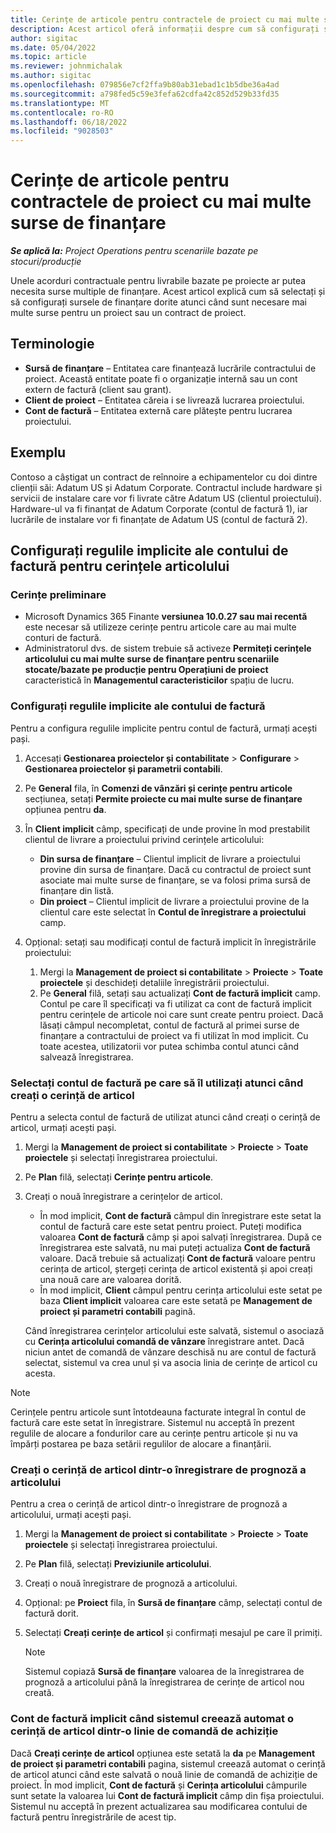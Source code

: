 ```yaml
---
title: Cerințe de articole pentru contractele de proiect cu mai multe surse de finanțare
description: Acest articol oferă informații despre cum să configurați și să utilizați cerințele pentru articole cu mai multe surse de finanțare.
author: sigitac
ms.date: 05/04/2022
ms.topic: article
ms.reviewer: johnmichalak
ms.author: sigitac
ms.openlocfilehash: 079856e7cf2ffa9b80ab31ebad1c1b5dbe36a4ad
ms.sourcegitcommit: a798fed5c59e3fefa62cdfa42c852d529b33fd35
ms.translationtype: MT
ms.contentlocale: ro-RO
ms.lasthandoff: 06/18/2022
ms.locfileid: "9028503"
---
```

# <a name="item-requirements-for-project-contracts-with-multiple-funding-sources"></a>Cerințe de articole pentru contractele de proiect cu mai multe surse de finanțare

_**Se aplică la:** Project Operations pentru scenariile bazate pe stocuri/producție_

Unele acorduri contractuale pentru livrabile bazate pe proiecte ar putea necesita surse multiple de finanțare. Acest articol explică cum să selectați și să configurați sursele de finanțare dorite atunci când sunt necesare mai multe surse pentru un proiect sau un contract de proiect.

## <a name="terminology"></a>Terminologie

- **Sursă de finanțare** – Entitatea care finanțează lucrările contractului de proiect. Această entitate poate fi o organizație internă sau un cont extern de factură (client sau grant).
- **Client de proiect** – Entitatea căreia i se livrează lucrarea proiectului.
- **Cont de factură** – Entitatea externă care plătește pentru lucrarea proiectului.

## <a name="example"></a>Exemplu

Contoso a câștigat un contract de reînnoire a echipamentelor cu doi dintre clienții săi: Adatum US și Adatum Corporate. Contractul include hardware și servicii de instalare care vor fi livrate către Adatum US (clientul proiectului). Hardware-ul va fi finanțat de Adatum Corporate (contul de factură 1), iar lucrările de instalare vor fi finanțate de Adatum US (contul de factură 2).

## <a name="set-up-invoice-account-defaulting-rules-for-item-requirements"></a>Configurați regulile implicite ale contului de factură pentru cerințele articolului

### <a name="prerequisites"></a>Cerințe preliminare

- Microsoft Dynamics 365 Finante **versiunea 10.0.27 sau mai recentă** este necesar să utilizeze cerințe pentru articole care au mai multe conturi de factură.
- Administratorul dvs. de sistem trebuie să activeze **Permiteți cerințele articolului cu mai multe surse de finanțare pentru scenariile stocate/bazate pe producție pentru Operațiuni de proiect** caracteristică în **Managementul caracteristicilor** spațiu de lucru.

### <a name="set-up-the-invoice-account-defaulting-rules"></a>Configurați regulile implicite ale contului de factură

Pentru a configura regulile implicite pentru contul de factură, urmați acești pași.

1. Accesați **Gestionarea proiectelor și contabilitate** \> **Configurare** \> **Gestionarea proiectelor și parametrii contabili**.
1. Pe **General** fila, în **Comenzi de vânzări și cerințe pentru articole** secțiunea, setați **Permite proiecte cu mai multe surse de finanțare** opțiunea pentru **da**.
1. În **Client implicit** câmp, specificați de unde provine în mod prestabilit clientul de livrare a proiectului privind cerințele articolului:

    - **Din sursa de finanțare** – Clientul implicit de livrare a proiectului provine din sursa de finanțare. Dacă cu contractul de proiect sunt asociate mai multe surse de finanțare, se va folosi prima sursă de finanțare din listă.
    - **Din proiect** – Clientul implicit de livrare a proiectului provine de la clientul care este selectat în **Contul de înregistrare a proiectului** camp.

1. Opțional: setați sau modificați contul de factură implicit în înregistrările proiectului:

    1. Mergi la **Management de proiect si contabilitate** \> **Proiecte** \> **Toate proiectele** și deschideți detaliile înregistrării proiectului.
    2. Pe **General** filă, setați sau actualizați **Cont de factură implicit** camp. Contul pe care îl specificați va fi utilizat ca cont de factură implicit pentru cerințele de articole noi care sunt create pentru proiect. Dacă lăsați câmpul necompletat, contul de factură al primei surse de finanțare a contractului de proiect va fi utilizat în mod implicit. Cu toate acestea, utilizatorii vor putea schimba contul atunci când salvează înregistrarea.

### <a name="select-the-invoice-account-to-use-when-you-create-an-item-requirement"></a>Selectați contul de factură pe care să îl utilizați atunci când creați o cerință de articol

Pentru a selecta contul de factură de utilizat atunci când creați o cerință de articol, urmați acești pași.

1. Mergi la **Management de proiect si contabilitate** \> **Proiecte** \> **Toate proiectele** și selectați înregistrarea proiectului.
1. Pe **Plan** filă, selectați **Cerințe pentru articole**.
1. Creați o nouă înregistrare a cerințelor de articol.

    - În mod implicit, **Cont de factură** câmpul din înregistrare este setat la contul de factură care este setat pentru proiect. Puteți modifica valoarea **Cont de factură** câmp și apoi salvați înregistrarea. După ce înregistrarea este salvată, nu mai puteți actualiza **Cont de factură** valoare. Dacă trebuie să actualizați **Cont de factură** valoare pentru cerința de articol, ștergeți cerința de articol existentă și apoi creați una nouă care are valoarea dorită.
    - În mod implicit, **Client** câmpul pentru cerința articolului este setat pe baza **Client implicit** valoarea care este setată pe **Management de proiect și parametri contabili** pagină.

    Când înregistrarea cerințelor articolului este salvată, sistemul o asociază cu **Cerința articolului comandă de vânzare** înregistrare antet. Dacă niciun antet de comandă de vânzare deschisă nu are contul de factură selectat, sistemul va crea unul și va asocia linia de cerințe de articol cu acesta.

> [!NOTE]
> Cerințele pentru articole sunt întotdeauna facturate integral în contul de factură care este setat în înregistrare. Sistemul nu acceptă în prezent regulile de alocare a fondurilor care au cerințe pentru articole și nu va împărți postarea pe baza setării regulilor de alocare a finanțării.

### <a name="create-an-item-requirement-from-an-item-forecast-record"></a>Creați o cerință de articol dintr-o înregistrare de prognoză a articolului

Pentru a crea o cerință de articol dintr-o înregistrare de prognoză a articolului, urmați acești pași.

1. Mergi la **Management de proiect si contabilitate** \> **Proiecte** \> **Toate proiectele** și selectați înregistrarea proiectului.
1. Pe **Plan** filă, selectați **Previziunile articolului**.
1. Creați o nouă înregistrare de prognoză a articolului.
1. Opțional: pe **Proiect** fila, în **Sursă de finanțare** câmp, selectați contul de factură dorit.
1. Selectați **Creați cerințe de articol** și confirmați mesajul pe care îl primiți.

    > [!NOTE]
    > Sistemul copiază **Sursă de finanțare** valoarea de la înregistrarea de prognoză a articolului până la înregistrarea de cerințe de articol nou creată.

### <a name="default-invoice-account-when-the-system-automatically-creates-an-item-requirement-from-a-purchase-order-line"></a>Cont de factură implicit când sistemul creează automat o cerință de articol dintr-o linie de comandă de achiziție

Dacă **Creați cerințe de articol** opțiunea este setată la **da** pe **Management de proiect și parametri contabili** pagina, sistemul creează automat o cerință de articol atunci când este salvată o nouă linie de comandă de achiziție de proiect. În mod implicit, **Cont de factură** și **Cerința articolului** câmpurile sunt setate la valoarea lui **Cont de factură implicit** câmp din fișa proiectului. Sistemul nu acceptă în prezent actualizarea sau modificarea contului de factură pentru înregistrările de acest tip.

